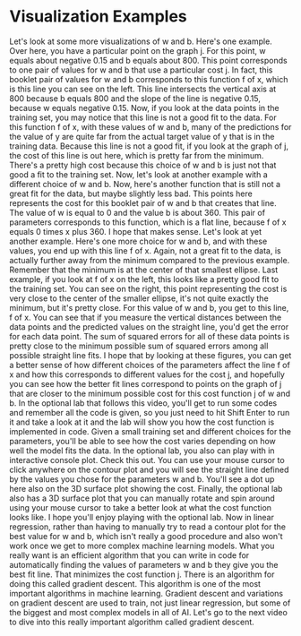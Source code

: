 # Visualization Examples 
Let's look at some more visualizations of w and b. Here's one example. Over here, you have a particular point on the graph j. For this point, w equals about negative 0.15 and b equals about 800. This point corresponds to one pair of values for w and b that use a particular cost j. In fact, this booklet pair of values for w and b corresponds to this function f of x, which is this line you can see on the left. This line intersects the vertical axis at 800 because b equals 800 and the slope of the line is negative 0.15, because w equals negative 0.15. Now, if you look at the data points in the training set, you may notice that this line is not a good fit to the data. For this function f of x, with these values of w and b, many of the predictions for the value of y are quite far from the actual target value of y that is in the training data. Because this line is not a good fit, if you look at the graph of j, the cost of this line is out here, which is pretty far from the minimum. There's a pretty high cost because this choice of w and b is just not that good a fit to the training set. Now, let's look at another example with a different choice of w and b. Now, here's another function that is still not a great fit for the data, but maybe slightly less bad. This points here represents the cost for this booklet pair of w and b that creates that line. The value of w is equal to 0 and the value b is about 360. This pair of parameters corresponds to this function, which is a flat line, because f of x equals 0 times x plus 360. I hope that makes sense. Let's look at yet another example. Here's one more choice for w and b, and with these values, you end up with this line f of x. Again, not a great fit to the data, is actually further away from the minimum compared to the previous example. Remember that the minimum is at the center of that smallest ellipse. Last example, if you look at f of x on the left, this looks like a pretty good fit to the training set. You can see on the right, this point representing the cost is very close to the center of the smaller ellipse, it's not quite exactly the minimum, but it's pretty close. For this value of w and b, you get to this line, f of x. You can see that if you measure the vertical distances between the data points and the predicted values on the straight line, you'd get the error for each data point. The sum of squared errors for all of these data points is pretty close to the minimum possible sum of squared errors among all possible straight line fits. I hope that by looking at these figures, you can get a better sense of how different choices of the parameters affect the line f of x and how this corresponds to different values for the cost j, and hopefully you can see how the better fit lines correspond to points on the graph of j that are closer to the minimum possible cost for this cost function j of w and b. In the optional lab that follows this video, you'll get to run some codes and remember all the code is given, so you just need to hit Shift Enter to run it and take a look at it and the lab will show you how the cost function is implemented in code. Given a small training set and different choices for the parameters, you'll be able to see how the cost varies depending on how well the model fits the data. In the optional lab, you also can play with in interactive console plot. Check this out. You can use your mouse cursor to click anywhere on the contour plot and you will see the straight line defined by the values you chose for the parameters w and b. You'll see a dot up here also on the 3D surface plot showing the cost. Finally, the optional lab also has a 3D surface plot that you can manually rotate and spin around using your mouse cursor to take a better look at what the cost function looks like. I hope you'll enjoy playing with the optional lab. Now in linear regression, rather than having to manually try to read a contour plot for the best value for w and b, which isn't really a good procedure and also won't work once we get to more complex machine learning models. What you really want is an efficient algorithm that you can write in code for automatically finding the values of parameters w and b they give you the best fit line. That minimizes the cost function j. There is an algorithm for doing this called gradient descent. This algorithm is one of the most important algorithms in machine learning. Gradient descent and variations on gradient descent are used to train, not just linear regression, but some of the biggest and most complex models in all of AI. Let's go to the next video to dive into this really important algorithm called gradient descent.